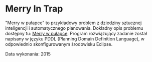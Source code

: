 # Merry In Trap

"Merry w pułapce" to przykładowy problem z dziedziny sztucznej inteligencji i automatycznego planowania. Dokładny opis problemu dostępny tu: [Merry w pułapce](http://www.cs.put.poznan.pl/jpotoniec/sokoban/merry.html). Program rozwiązujący zadanie został napisany w języku PDDL (Planning Domain Definition Language), w odpowiednio skonfigurowanym środowisku Eclipse.

Data wykonania: 2015
